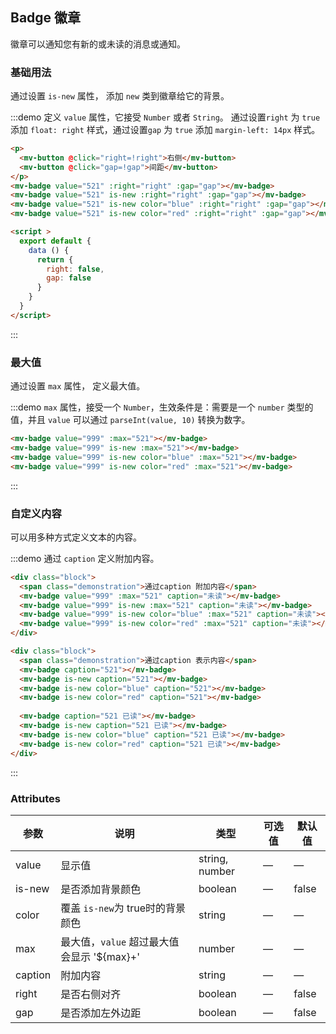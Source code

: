<script>
    export default {
        data () {
          return {
            right: false,
            gap: false
          }
        },
        mounted () {
            this.$nextTick(_ => {
                let demos = document.querySelectorAll('.source')
                demos[2].style.padding = '0'
            })
        }
    }
</script>
<style lang="scss">
    .demo-badge {
      .block {
        padding: 30px 24px;
        overflow: hidden;
        border-bottom: 1px solid #eff2f6;
        &:last-child {
           border-bottom: none;
        }
      }
      .demonstration {
        display: block;
        color: #8492a6;
        font-size: 14px;
        text-align: center;
        margin-bottom: 20px;
      }
    }
</style>
## Badge 徽章

徽章可以通知您有新的或未读的消息或通知。

### 基础用法

通过设置 `is-new` 属性， 添加 `new` 类到徽章给它的背景。

:::demo 定义 `value` 属性，它接受 `Number` 或者 `String`。 通过设置`right` 为 `true` 添加 `float: right` 样式，通过设置`gap` 为 `true` 添加 `margin-left: 14px` 样式。
```html
<p>
  <mv-button @click="right=!right">右侧</mv-button>
  <mv-button @click="gap=!gap">间距</mv-button>
</p>
<mv-badge value="521" :right="right" :gap="gap"></mv-badge>
<mv-badge value="521" is-new :right="right" :gap="gap"></mv-badge>
<mv-badge value="521" is-new color="blue" :right="right" :gap="gap"></mv-badge>
<mv-badge value="521" is-new color="red" :right="right" :gap="gap"></mv-badge>

<script >
  export default {
    data () {
      return {
        right: false,
        gap: false
      }
    }
  }
</script>
```
:::

### 最大值

通过设置 `max` 属性， 定义最大值。

:::demo `max` 属性，接受一个 `Number`，生效条件是：需要是一个 `number` 类型的值，并且 `value` 可以通过 `parseInt(value, 10)` 转换为数字。
```html
<mv-badge value="999" :max="521"></mv-badge>
<mv-badge value="999" is-new :max="521"></mv-badge>
<mv-badge value="999" is-new color="blue" :max="521"></mv-badge>
<mv-badge value="999" is-new color="red" :max="521"></mv-badge>
```
:::

### 自定义内容

可以用多种方式定义文本的内容。

:::demo 通过 `caption` 定义附加内容。
```html
<div class="block">
  <span class="demonstration">通过caption 附加内容</span>
  <mv-badge value="999" :max="521" caption="未读"></mv-badge>
  <mv-badge value="999" is-new :max="521" caption="未读"></mv-badge>
  <mv-badge value="999" is-new color="blue" :max="521" caption="未读"></mv-badge>
  <mv-badge value="999" is-new color="red" :max="521" caption="未读"></mv-badge>
</div>

<div class="block">
  <span class="demonstration">通过caption 表示内容</span>
  <mv-badge caption="521"></mv-badge>
  <mv-badge is-new caption="521"></mv-badge>
  <mv-badge is-new color="blue" caption="521"></mv-badge>
  <mv-badge is-new color="red" caption="521"></mv-badge>
  
  <mv-badge caption="521 已读"></mv-badge>
  <mv-badge is-new caption="521 已读"></mv-badge>
  <mv-badge is-new color="blue" caption="521 已读"></mv-badge>
  <mv-badge is-new color="red" caption="521 已读"></mv-badge>
</div>
```
:::

### Attributes
| 参数      | 说明    | 类型      | 可选值       | 默认值   |
|---------- |-------- |---------- |-------------  |-------- |
| value | 显示值 | string, number | — | — |
| is-new | 是否添加背景颜色 | boolean | — | false |
| color | 覆盖 `is-new`为 true时的背景颜色 | string | — | — |
| max | 最大值，`value` 超过最大值会显示 '${max}+' | number | — | — |
| caption | 附加内容 | string | — | — |
| right | 是否右侧对齐 | boolean | — | false |
| gap | 是否添加左外边距 | boolean | — | false |
